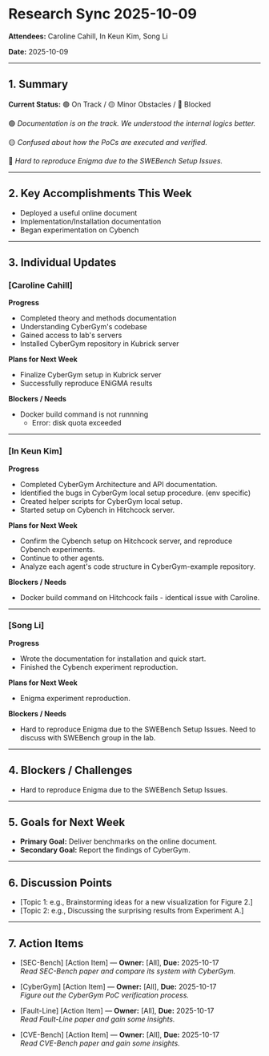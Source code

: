 # Research Sync 2025-10-09

**Attendees:** Caroline Cahill, In Keun Kim, Song Li

**Date:** 2025-10-09 

---

## 1. Summary
**Current Status:** 🟢 On Track / 🟡 Minor Obstacles / 🔴 Blocked  

🟢 *Documentation is on the track. We understood the internal logics better.*

🟡 *Confused about how the PoCs are executed and verified.*

🔴 *Hard to reproduce Enigma due to the SWEBench Setup Issues.*

---

## 2. Key Accomplishments This Week
- Deployed a useful online document 
- Implementation/Installation documentation
- Began experimentation on Cybench

---

## 3. Individual Updates

### [Caroline Cahill]  
**Progress**  
- Completed theory and methods documentation
- Understanding CyberGym's codebase
- Gained access to lab's servers
- Installed CyberGym repository in Kubrick server

**Plans for Next Week**
- Finalize CyberGym setup in Kubrick server
- Successfully reproduce ENiGMA results

**Blockers / Needs**  
- Docker build command is not runnning
    - Error: disk quota exceeded

---


### [In Keun Kim]
**Progress**  
- Completed CyberGym Architecture and API documentation.
- Identified the bugs in CyberGym local setup procedure. (env specific)
- Created helper scripts for CyberGym local setup.
- Started setup on Cybench in Hitchcock server.

**Plans for Next Week**  
- Confirm the Cybench setup on Hitchcock server, and reproduce Cybench experiments.
- Continue to other agents.
- Analyze each agent's code structure in CyberGym-example repository.

**Blockers / Needs**  
- Docker build command on Hitchcock fails - identical issue with Caroline.


---

### [Song Li]  
**Progress**  
- Wrote the documentation for installation and quick start.
- Finished the Cybench experiment reproduction.

**Plans for Next Week**  
- Enigma experiment reproduction. 

**Blockers / Needs**  
- Hard to reproduce Enigma due to the SWEBench Setup Issues. Need to discuss with SWEBench group in the lab.

---

## 4. Blockers / Challenges
- Hard to reproduce Enigma due to the SWEBench Setup Issues.

---

## 5. Goals for Next Week
- **Primary Goal:** Deliver benchmarks on the online document. 
- **Secondary Goal:** Report the findings of CyberGym.

---

## 6. Discussion Points
- [Topic 1: e.g., Brainstorming ideas for a new visualization for Figure 2.]  
- [Topic 2: e.g., Discussing the surprising results from Experiment A.]   

---

## 7. Action Items
- [SEC-Bench] [Action Item] — **Owner:** [All], **Due:** 2025-10-17  
  *Read SEC-Bench paper and compare its system with CyberGym.*

- [CyberGym] [Action Item] — **Owner:** [All], **Due:** 2025-10-17  
  *Figure out the CyberGym PoC verification process.*

- [Fault-Line] [Action Item] — **Owner:** [All], **Due:** 2025-10-17  
  *Read Fault-Line paper and gain some insights.*

- [CVE-Bench] [Action Item] — **Owner:** [All], **Due:** 2025-10-17  
  *Read CVE-Bench paper and gain some insights.*